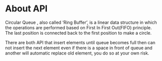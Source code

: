 
# About API  
Circular Queue , also called ‘Ring Buffer’, is a linear data structure in which 
the operations are performed based on First In First Out(FIFO) principle. 
The last position is connected back to the first position to make a circle.  
  
There are both API that insert elements until queue becomes full then can not insert the next element 
even if there is a space in front of queue and another will automatic replace old element, 
you do so at your own risk.  
  
  
